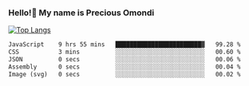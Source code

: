 ### Hello!👋 My name is Precious Omondi 

[![Top Langs](https://github-readme-stats.vercel.app/api/top-langs/?username=Presho99&langs_count=8&theme=dark)](https://github.com/Presho99/github-readme-stats)



<!--START_SECTION:waka-->

```txt
JavaScript    9 hrs 55 mins   ████████████████████████▓   99.28 %
CSS           3 mins          ░░░░░░░░░░░░░░░░░░░░░░░░░   00.60 %
JSON          0 secs          ░░░░░░░░░░░░░░░░░░░░░░░░░   00.06 %
Assembly      0 secs          ░░░░░░░░░░░░░░░░░░░░░░░░░   00.04 %
Image (svg)   0 secs          ░░░░░░░░░░░░░░░░░░░░░░░░░   00.02 %
```

<!--END_SECTION:waka-->

